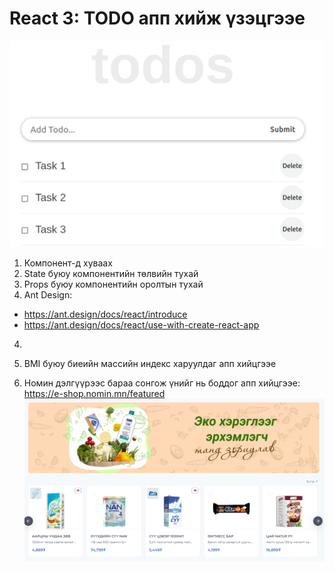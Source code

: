 # React 3: TODO апп хийж үзэцгээе

![Alt text](image-1.png)

1. Компонент-д хуваах
2. State буюу компонентийн төлвийн тухай
3. Props буюу компонентийн оролтын тухай
4. Ant Design:

- https://ant.design/docs/react/introduce
- https://ant.design/docs/react/use-with-create-react-app

4.

5. BMI буюу биеийн массийн индекс харуулдаг апп хийцгээе
6. Номин дэлгүүрээс бараа сонгож үнийг нь боддог апп хийцгээе: https://e-shop.nomin.mn/featured
   ![Alt text](image.png)
